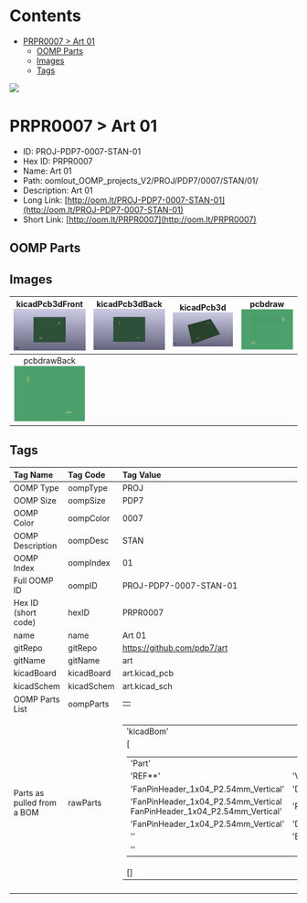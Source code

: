 



Contents
========

* [PRPR0007 > Art 01](#prpr0007--art-01)
	* [OOMP Parts](#oomp-parts)
	* [Images](#images)
	* [Tags](#tags)
  
![][im]
# PRPR0007 > Art 01

- ID: PROJ-PDP7-0007-STAN-01
- Hex ID: PRPR0007
- Name: Art 01
- Path: oomlout_OOMP_projects_V2/PROJ/PDP7/0007/STAN/01/
- Description: Art 01
- Long Link: [http://oom.lt/PROJ-PDP7-0007-STAN-01](http://oom.lt/PROJ-PDP7-0007-STAN-01)
- Short Link: [http://oom.lt/PRPR0007](http://oom.lt/PRPR0007)

## OOMP Parts

## Images
  

|kicadPcb3dFront<br>[![](https://raw.githubusercontent.com/oomlout/oomlout_OOMP_projects_V2/main/PROJ/PDP7/0007/STAN/01/kicadPcb3dFront_140.png)](https://github.com/oomlout/oomlout_OOMP_projects_V2/tree/main/PROJ/PDP7/0007/STAN/01/kicadPcb3dFront.png)|kicadPcb3dBack<br>[![](https://raw.githubusercontent.com/oomlout/oomlout_OOMP_projects_V2/main/PROJ/PDP7/0007/STAN/01/kicadPcb3dBack_140.png)](https://github.com/oomlout/oomlout_OOMP_projects_V2/tree/main/PROJ/PDP7/0007/STAN/01/kicadPcb3dBack.png)|kicadPcb3d<br>[![](https://raw.githubusercontent.com/oomlout/oomlout_OOMP_projects_V2/main/PROJ/PDP7/0007/STAN/01/kicadPcb3d_140.png)](https://github.com/oomlout/oomlout_OOMP_projects_V2/tree/main/PROJ/PDP7/0007/STAN/01/kicadPcb3d.png)|pcbdraw<br>[![](https://raw.githubusercontent.com/oomlout/oomlout_OOMP_projects_V2/main/PROJ/PDP7/0007/STAN/01/pcbdraw_140.png)](https://github.com/oomlout/oomlout_OOMP_projects_V2/tree/main/PROJ/PDP7/0007/STAN/01/pcbdraw.svg)|
| :---: | :---: | :---: | :---: |
|pcbdrawBack<br>[![](https://raw.githubusercontent.com/oomlout/oomlout_OOMP_projects_V2/main/PROJ/PDP7/0007/STAN/01/pcbdrawBack_140.png)](https://github.com/oomlout/oomlout_OOMP_projects_V2/tree/main/PROJ/PDP7/0007/STAN/01/pcbdrawBack.svg)||||

## Tags
  

|Tag Name|Tag Code|Tag Value|
| :--- | :--- | :--- |
|OOMP Type|oompType|PROJ|
|OOMP Size|oompSize|PDP7|
|OOMP Color|oompColor|0007|
|OOMP Description|oompDesc|STAN|
|OOMP Index|oompIndex|01|
|Full OOMP ID|oompID|PROJ-PDP7-0007-STAN-01|
|Hex ID (short code)|hexID|PRPR0007|
|name|name|Art 01|
|gitRepo|gitRepo|https://github.com/pdp7/art|
|gitName|gitName|art|
|kicadBoard|kicadBoard|art.kicad_pcb|
|kicadSchem|kicadSchem|art.kicad_sch|
|OOMP Parts List|oompParts|<table><tr><td></td></tr></table>|
|Parts as pulled from a BOM|rawParts|<table><tr><td>'kicadBom'</td></tr><tr><td> [<table><tr><td>'Part'</td></tr><tr><td> 'REF**'</td><td> 'Value'</td></tr><tr><td> 'FanPinHeader_1x04_P2.54mm_Vertical'</td><td> 'Device'</td></tr><tr><td> 'FanPinHeader_1x04_P2.54mm_Vertical FanPinHeader_1x04_P2.54mm_Vertical'</td><td> 'Package'</td></tr><tr><td> 'FanPinHeader_1x04_P2.54mm_Vertical'</td><td> 'Description'</td></tr><tr><td> ''</td><td> 'BOM'</td></tr><tr><td> ''</td></tr></table></td><td> <table><tr><td>'Part'</td></tr><tr><td> 'REF**'</td><td> 'Value'</td></tr><tr><td> 'FanPinHeader_1x04_P2.54mm_Vertical'</td><td> 'Device'</td></tr><tr><td> 'FanPinHeader_1x04_P2.54mm_Vertical FanPinHeader_1x04_P2.54mm_Vertical'</td><td> 'Package'</td></tr><tr><td> 'FanPinHeader_1x04_P2.54mm_Vertical'</td><td> 'Description'</td></tr><tr><td> ''</td><td> 'BOM'</td></tr><tr><td> ''</td></tr></table>]</td><td> 'eagleBom'</td></tr><tr><td> []</td></tr></table>|
||||



[im]: kicadPcb3d_450.png
